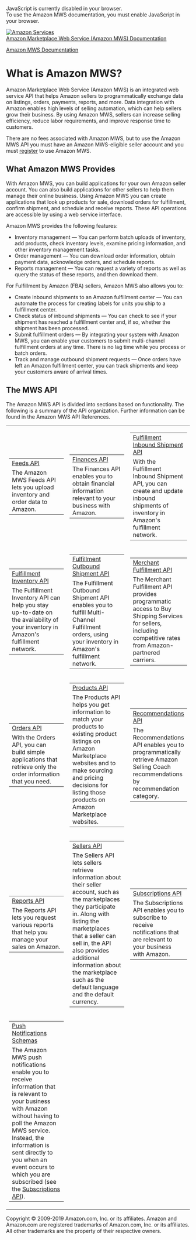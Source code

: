 <div id="MWSDX_noscript">

JavaScript is currently disabled in your browser.  
To use the Amazon MWS documentation, you must enable JavaScript in your
browser.

</div>

<div id="MWSDX_divtop">

[![Amazon
Services](https://images-na.ssl-images-amazon.com/images/G/08/mwsportal/fr_FR/amazonservices.gif
"Amazon Services")](http://services.amazon.fr)  
<span id="MWSDX_titlebar">[Amazon Marketplace Web Service (Amazon MWS)
Documentation](https://developer.amazonservices.fr/gp/mws/docs.html)</span>

</div>

<div id="MWSDX_divbottom">

<div id="MWSDX_divleft">

<div id="MWSDX_toc">

</div>

</div>

<div id="MWSDX_divright">

<div id="MWSDX_content">

<span id="MWSDX_breadcrumbs">[Amazon MWS
Documentation](https://developer.amazonservices.fr/gp/mws/docs.html)</span>

<div id="DG_WhatIs" class="nested0">

# What is Amazon MWS?

<div class="body">

<span class="ph">Amazon Marketplace Web Service (Amazon MWS)</span> is
an integrated web service API that helps Amazon sellers to
programmatically exchange data on listings, orders, payments, reports,
and more. Data integration with Amazon enables high levels of selling
automation, which can help sellers grow their business. By using
<span class="ph">Amazon MWS</span>, sellers can increase selling
efficiency, reduce labor requirements, and improve response time to
customers.

There are no fees associated with <span class="ph">Amazon MWS</span>,
but to use the <span class="ph">Amazon MWS</span> API you must have an
<span class="ph">Amazon MWS</span>-eligible seller account and you must
[register](DG_Registering.md) to use <span class="ph">Amazon
MWS</span>.

<div class="section">

## What <span class="ph">Amazon MWS</span> Provides

With <span class="ph">Amazon MWS</span>, you can build applications for
your own Amazon seller account. You can also build applications for
other sellers to help them manage their online business. Using
<span class="ph">Amazon MWS</span> you can create applications that look
up products for sale, download orders for fulfillment, confirm shipment,
and schedule and receive reports. These API operations are accessible by
using a web service interface.

<div class="p">

<span class="ph">Amazon MWS</span> provides the following features:

  - Inventory management — You can perform batch uploads of inventory,
    add products, check inventory levels, examine pricing information,
    and other inventory management tasks.
  - Order management — You can download order information, obtain
    payment data, acknowledge orders, and schedule reports.
  - Reports management — You can request a variety of reports as well as
    query the status of these reports, and then download them.

</div>

<div class="p">

For <span class="ph">Fulfillment by Amazon (FBA)</span> sellers,
<span class="ph">Amazon MWS</span> also allows you to:

  - Create inbound shipments to an Amazon fulfillment center — You can
    automate the process for creating labels for units you ship to a
    fulfillment center.
  - Check status of inbound shipments — You can check to see if your
    shipment has reached a fulfillment center and, if so, whether the
    shipment has been processed.
  - Submit fulfillment orders — By integrating your system with
    <span class="ph">Amazon MWS</span>, you can enable your customers to
    submit multi-channel fulfillment orders at any time. There is no lag
    time while you process or batch orders.
  - Track and manage outbound shipment requests — Once orders have left
    an Amazon fulfillment center, you can track shipments and keep your
    customers aware of arrival times.

</div>

</div>

<div class="section">

## The MWS API

The <span class="ph">Amazon MWS</span> API is divided into sections
based on functionality. The following is a summary of the API
organization. Further information can be found in the
<span class="ph">Amazon MWS</span> API References.

</div>

<table class="simpletable" data-cellpadding="4" data-cellspacing="0" data-summary="" data-border="0">
<colgroup>
<col style="width: 33%" />
<col style="width: 33%" />
<col style="width: 33%" />
</colgroup>
<tbody>
<tr class="odd">
<td><div class="p">
<table class="simpletable linkbox" data-cellpadding="4" data-cellspacing="0" data-summary="" data-border="1">
<tbody>
<tr class="odd">
<td><a href="../feeds/Feeds_Overview.md" class="xref">Feeds API</a></td>
</tr>
<tr class="even">
<td>The Amazon MWS Feeds API lets you upload inventory and order data to Amazon.</td>
</tr>
</tbody>
</table>
</div></td>
<td><div class="p">
<table class="simpletable linkbox" data-cellpadding="4" data-cellspacing="0" data-summary="" data-border="1">
<tbody>
<tr class="odd">
<td><a href="../finances/Finances_Overview.md" class="xref">Finances API</a></td>
</tr>
<tr class="even">
<td>The Finances API enables you to obtain financial information relevant to your business with Amazon.</td>
</tr>
</tbody>
</table>
</div></td>
<td><div class="p">
<table class="simpletable linkbox" data-cellpadding="4" data-cellspacing="0" data-summary="" data-border="1">
<tbody>
<tr class="odd">
<td><a href="../fba_inbound/FBAInbound_Overview.md" class="xref">Fulfillment Inbound Shipment API</a></td>
</tr>
<tr class="even">
<td>With the Fulfillment Inbound Shipment API, you can create and update inbound shipments of inventory in <span class="ph">Amazon's fulfillment network</span>.</td>
</tr>
</tbody>
</table>
</div></td>
</tr>
<tr class="even">
<td><div class="p">
<table class="simpletable linkbox" data-cellpadding="4" data-cellspacing="0" data-summary="" data-border="1">
<tbody>
<tr class="odd">
<td><a href="../fba_inventory/FBAInventory_Overview.md" class="xref">Fulfillment Inventory API</a></td>
</tr>
<tr class="even">
<td>The Fulfillment Inventory API can help you stay up-to-date on the availability of your inventory in <span class="ph">Amazon's fulfillment network</span>.</td>
</tr>
</tbody>
</table>
</div></td>
<td><div class="p">
<table class="simpletable linkbox" data-cellpadding="4" data-cellspacing="0" data-summary="" data-border="1">
<tbody>
<tr class="odd">
<td><a href="../fba_outbound/FBAOutbound_Overview.md" class="xref">Fulfillment Outbound Shipment API</a></td>
</tr>
<tr class="even">
<td>The Fulfillment Outbound Shipment API enables you to fulfill Multi-Channel Fulfillment orders, using your inventory in <span class="ph">Amazon's fulfillment network</span>.</td>
</tr>
</tbody>
</table>
</div></td>
<td><div class="p">
<table class="simpletable linkbox" data-cellpadding="4" data-cellspacing="0" data-summary="" data-border="1">
<tbody>
<tr class="odd">
<td><a href="../merch_fulfill/MerchFulfill_Overview.md" class="xref">Merchant Fulfillment API</a></td>
</tr>
<tr class="even">
<td>The Merchant Fulfillment API provides programmatic access to Buy Shipping Services for sellers, including competitive rates from Amazon-partnered carriers.</td>
</tr>
</tbody>
</table>
</div></td>
</tr>
<tr class="odd">
<td><div class="p">
<table class="simpletable linkbox" data-cellpadding="4" data-cellspacing="0" data-summary="" data-border="1">
<tbody>
<tr class="odd">
<td><a href="../orders-2013-09-01/Orders_Overview.md" class="xref">Orders API</a></td>
</tr>
<tr class="even">
<td>With the Orders API, you can build simple applications that retrieve only the order information that you need.</td>
</tr>
</tbody>
</table>
</div></td>
<td><div class="p">
<table class="simpletable linkbox" data-cellpadding="4" data-cellspacing="0" data-summary="" data-border="1">
<tbody>
<tr class="odd">
<td><a href="../products/Products_Overview.md" class="xref">Products API</a></td>
</tr>
<tr class="even">
<td>The Products API helps you get information to match your products to existing product listings on Amazon Marketplace websites and to make sourcing and pricing decisions for listing those products on Amazon Marketplace websites.</td>
</tr>
</tbody>
</table>
</div></td>
<td><div class="p">
<table class="simpletable linkbox" data-cellpadding="4" data-cellspacing="0" data-summary="" data-border="1">
<tbody>
<tr class="odd">
<td><a href="../recommendations/Recommendations_Overview.md" class="xref">Recommendations API</a></td>
</tr>
<tr class="even">
<td>The Recommendations API enables you to programmatically retrieve Amazon Selling Coach recommendations by recommendation category.</td>
</tr>
</tbody>
</table>
</div></td>
</tr>
<tr class="even">
<td><div class="p">
<table class="simpletable linkbox" data-cellpadding="4" data-cellspacing="0" data-summary="" data-border="1">
<tbody>
<tr class="odd">
<td><a href="../reports/Reports_Overview.md" class="xref">Reports API</a></td>
</tr>
<tr class="even">
<td>The Reports API lets you request various reports that help you manage your sales on Amazon.</td>
</tr>
</tbody>
</table>
</div></td>
<td><div class="p">
<table class="simpletable linkbox" data-cellpadding="4" data-cellspacing="0" data-summary="" data-border="1">
<tbody>
<tr class="odd">
<td><a href="../sellers/Sellers_Overview.md" class="xref">Sellers API</a></td>
</tr>
<tr class="even">
<td>The Sellers API lets sellers retrieve information about their seller account, such as the marketplaces they participate in. Along with listing the marketplaces that a seller can sell in, the API also provides additional information about the marketplace such as the default language and the default currency.</td>
</tr>
</tbody>
</table>
</div></td>
<td><div class="p">
<table class="simpletable linkbox" data-cellpadding="4" data-cellspacing="0" data-summary="" data-border="1">
<tbody>
<tr class="odd">
<td><a href="../subscriptions/Subscriptions_Overview.md" class="xref">Subscriptions API</a></td>
</tr>
<tr class="even">
<td>The Subscriptions API enables you to subscribe to receive notifications that are relevant to your business with Amazon.</td>
</tr>
</tbody>
</table>
</div></td>
</tr>
<tr class="odd">
<td><div class="p">
<table class="simpletable linkbox" data-cellpadding="4" data-cellspacing="0" data-summary="" data-border="1">
<tbody>
<tr class="odd">
<td><a href="../notifications/Notifications_Overview.md" class="xref">Push Notifications Schemas</a></td>
</tr>
<tr class="even">
<td>The Amazon MWS push notifications enable you to receive information that is relevant to your business with Amazon without having to poll the Amazon MWS service. Instead, the information is sent directly to you when an event occurs to which you are subscribed (see the <a href="../subscriptions/Subscriptions_Overview.md" class="xref">Subscriptions API</a>).</td>
</tr>
</tbody>
</table>
</div></td>
<td></td>
<td></td>
</tr>
</tbody>
</table>

</div>

</div>

<div id="MWSDX_footer">

Copyright © 2009-2019 Amazon.com, Inc. or its affiliates. Amazon and
Amazon.com are registered trademarks of Amazon.com, Inc. or its
affiliates. All other trademarks are the property of their respective
owners.

</div>

</div>

</div>

<div style="clear: both;">

</div>

</div>
